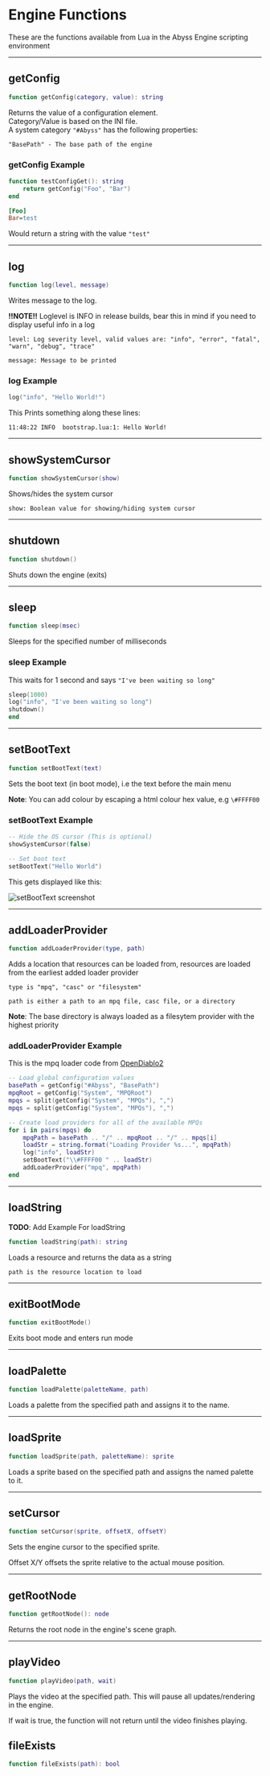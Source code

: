 # Engine Functions

These are the functions available from Lua in the Abyss Engine scripting environment

---

## getConfig

```lua
function getConfig(category, value): string
```

Returns the value of a configuration element.  
Category/Value is based on the INI file.  
A system category `"#Abyss"` has the following properties:

`"BasePath" - The base path of the engine`

### getConfig Example

```lua
function testConfigGet(): string
    return getConfig("Foo", "Bar")
end
```

```ini
[Foo]
Bar=test
```

Would return a string with the value `"test"`

---

## log

```lua
function log(level, message)
```

Writes message to the log.

**!!NOTE!!** Loglevel is INFO in release builds, bear this in mind if you need to display useful info in a log

`level: Log severity level, valid values are: "info", "error", "fatal", "warn", "debug", "trace"`

`message: Message to be printed`

### log Example

```lua
log("info", "Hello World!")
```

This Prints something along these lines:

```log
11:48:22 INFO  bootstrap.lua:1: Hello World!
```

---

## showSystemCursor

```lua
function showSystemCursor(show)
```

Shows/hides the system cursor

`show: Boolean value for showing/hiding system cursor`

---

## shutdown

```lua
function shutdown()
```

Shuts down the engine (exits)

---

## sleep

```lua
function sleep(msec)
```

Sleeps for the specified number of milliseconds

### sleep Example

This waits for 1 second and says `"I've been waiting so long"`

```lua
sleep(1000)
log("info", "I've been waiting so long")
shutdown()
end
```

---

## setBootText

```lua
function setBootText(text)
```

Sets the boot text (in boot mode), i.e the text before the main menu

**Note**: You can add colour by escaping a html colour hex value, e.g `\#FFFF00`

### setBootText Example

```lua
-- Hide the OS cursor (This is optional)
showSystemCursor(false)

-- Set boot text
setBootText("Hello World")
```

This gets displayed like this:

![setBootText screenshot](screenshots/setBootTextScreenshot.png)

---

## addLoaderProvider

```lua
function addLoaderProvider(type, path)
```

Adds a location that resources can be loaded from, resources are loaded from the earliest added loader provider

`type is "mpq", "casc" or "filesystem"`

`path is either a path to an mpq file, casc file, or a directory`

**Note**: The base directory is always loaded as a filesytem provider with the highest priority

### addLoaderProvider Example

This is the mpq loader code from [OpenDiablo2](https://github.com/AbyssEngine/OpenDiablo2)

```lua
-- Load global configuration values
basePath = getConfig("#Abyss", "BasePath")
mpqRoot = getConfig("System", "MPQRoot")
mpqs = split(getConfig("System", "MPQs"), ",")
mpqs = split(getConfig("System", "MPQs"), ",")

-- Create load providers for all of the available MPQs
for i in pairs(mpqs) do
    mpqPath = basePath .. "/" .. mpqRoot .. "/" .. mpqs[i]
    loadStr = string.format("Loading Provider %s...", mpqPath)
    log("info", loadStr)
    setBootText("\\#FFFF00 " .. loadStr)
    addLoaderProvider("mpq", mpqPath)
end
```

---

## loadString

**TODO**: Add Example For loadString

```lua
function loadString(path): string
```

Loads a resource and returns the data as a string

`path is the resource location to load`

---

## exitBootMode

```lua
function exitBootMode()
```

Exits boot mode and enters run mode

---

## loadPalette

```lua
function loadPalette(paletteName, path)
```

Loads a palette from the specified path and assigns it to the name.

---

## loadSprite

```lua
function loadSprite(path, paletteName): sprite
```

Loads a sprite based on the specified path and assigns the named palette to it.

---

## setCursor

```lua
function setCursor(sprite, offsetX, offsetY)
```

Sets the engine cursor to the specified sprite.

Offset X/Y offsets the sprite relative to the actual mouse position.

---

## getRootNode

```lua
function getRootNode(): node
```

Returns the root node in the engine's scene graph.

---

## playVideo

```lua
function playVideo(path, wait)
```

Plays the video at the specified path. This will pause all updates/rendering in the engine.

If wait is true, the function will not return until the video finishes playing.

## fileExists

```lua
function fileExists(path): bool
```